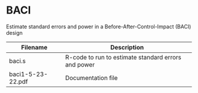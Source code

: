 # BACI
Estimate standard errors and power in a Before-After-Control-Impact (BACI) design

Filename | Description
---------| -----------
baci.s | R-code to run to estimate standard errors and power
baci1-5-23-22.pdf | Documentation file
